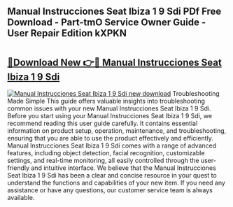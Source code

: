 ## Manual Instrucciones Seat Ibiza 1 9 Sdi PDf Free Download - Part-tmO Service Owner Guide - User Repair Edition kXPKN

# <h2><a href="http://bc6047.oget.top/?id=Manual+Instrucciones+Seat+Ibiza+1+9+Sdi">🔗Download New 👉🔴 Manual Instrucciones Seat Ibiza 1 9 Sdi</a></h2>

[![Manual Instrucciones Seat Ibiza 1 9 Sdi new download](https://i.imgur.com/5g1atiW.png)](http://bc6047.oget.top/?id=Manual+Instrucciones+Seat+Ibiza+1+9+Sdi)
Troubleshooting Made Simple This guide offers valuable insights into troubleshooting common issues with your new Manual Instrucciones Seat Ibiza 1 9 Sdi. Before you start using your Manual Instrucciones Seat Ibiza 1 9 Sdi, we recommend reading this user guide carefully. It contains essential information on product setup, operation, maintenance, and troubleshooting, ensuring that you are able to use the product effectively and efficiently. Manual Instrucciones Seat Ibiza 1 9 Sdi comes with a range of advanced features, including object detection, facial recognition, customizable settings, and real-time monitoring, all easily controlled through the user-friendly and intuitive interface. We believe that the Manual Instrucciones Seat Ibiza 1 9 Sdi has been a clear and concise resource in your quest to understand the functions and capabilities of your new item. If you need any assistance or have any questions, our customer service team is always available.
